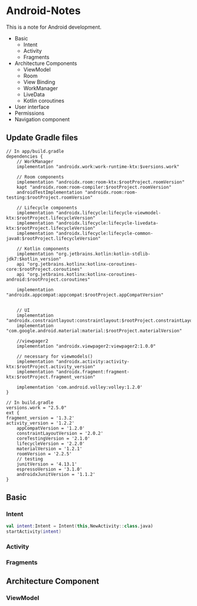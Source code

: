 # Android-Notes
This is a note for Android development.

* Basic 
  * Intent
  * Activity
  * Fragments   
* Architecture Components
  * ViewModel
  * Room
  * View Binding   
  * WorkManager
  * LiveData
  * Kotlin coroutines
* User interface
* Permissions
* Navigation component

## Update Gradle files
```
// In app/build.gradle
dependencies {
    // WorkManager
    implementation "androidx.work:work-runtime-ktx:$versions.work"

    // Room components
    implementation "androidx.room:room-ktx:$rootProject.roomVersion"
    kapt "androidx.room:room-compiler:$rootProject.roomVersion"
    androidTestImplementation "androidx.room:room-testing:$rootProject.roomVersion"

    // Lifecycle components
    implementation "androidx.lifecycle:lifecycle-viewmodel-ktx:$rootProject.lifecycleVersion"
    implementation "androidx.lifecycle:lifecycle-livedata-ktx:$rootProject.lifecycleVersion"
    implementation "androidx.lifecycle:lifecycle-common-java8:$rootProject.lifecycleVersion"

    // Kotlin components
    implementation "org.jetbrains.kotlin:kotlin-stdlib-jdk7:$kotlin_version"
    api "org.jetbrains.kotlinx:kotlinx-coroutines-core:$rootProject.coroutines"
    api "org.jetbrains.kotlinx:kotlinx-coroutines-android:$rootProject.coroutines"
    
    implementation "androidx.appcompat:appcompat:$rootProject.appCompatVersion"


    // UI
    implementation "androidx.constraintlayout:constraintlayout:$rootProject.constraintLayoutVersion"
    implementation "com.google.android.material:material:$rootProject.materialVersion"
    
    //viewpager2
    implementation "androidx.viewpager2:viewpager2:1.0.0"
    
    // necessary for viewmodels()
    implementation "androidx.activity:activity-ktx:$rootProject.activity_version"
    implementation "androidx.fragment:fragment-ktx:$rootProject.fragment_version"
    
    implementation 'com.android.volley:volley:1.2.0'
}

// In build.gradle
versions.work = "2.5.0"
ext {
fragment_version = '1.3.2'
activity_version = '1.2.2'
    appCompatVersion = '1.2.0'
    constraintLayoutVersion = '2.0.2'
    coreTestingVersion = '2.1.0'
    lifecycleVersion = '2.2.0'
    materialVersion = '1.2.1'
    roomVersion = '2.2.5'
    // testing
    junitVersion = '4.13.1'
    espressoVersion = '3.1.0'
    androidxJunitVersion = '1.1.2'
}
```

## Basic

### Intent
```Kotlin
val intent:Intent = Intent(this,NewActivity::class.java)
startActivity(intent)
```

### Activity

### Fragments

## Architecture Component

### ViewModel
